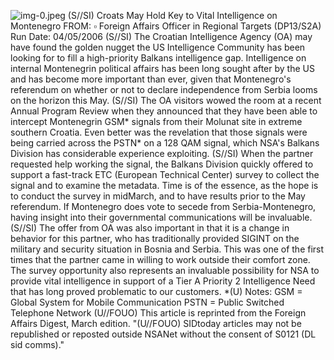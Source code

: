 ![img-0.jpeg](img-0.jpeg)
(S//SI) Croats May Hold Key to Vital Intelligence on Montenegro FROM: $\square$
Foreign Affairs Officer in Regional Targets (DP13/S2A)
Run Date: 04/05/2006
(S//SI) The Croatian Intelligence Agency (OA) may have found the golden nugget the US Intelligence Community has been looking for to fill a high-priority Balkans intelligence gap. Intelligence on internal Montenegrin political affairs has been long sought after by the US and has become more important than ever, given that Montenegro's referendum on whether or not to declare independence from Serbia looms on the horizon this May.
(S//SI) The OA visitors wowed the room at a recent Annual Program Review when they announced that they have been able to intercept Montenegrin GSM* signals from their Molunat site in extreme southern Croatia. Even better was the revelation that those signals were being carried across the PSTN* on a 128 QAM signal, which NSA's Balkans Division has considerable experience exploiting.
(S//SI) When the partner requested help working the signal, the Balkans Division quickly offered to support a fast-track ETC (European Technical Center) survey to collect the signal and to examine the metadata. Time is of the essence, as the hope is to conduct the survey in midMarch, and to have results prior to the May referendum. If Montenegro does vote to secede from Serbia-Montenegro, having insight into their governmental communications will be invaluable.
(S//SI) The offer from OA was also important in that it is a change in behavior for this partner, who has traditionally provided SIGINT on the military and security situation in Bosnia and Serbia. This was one of the first times that the partner came in willing to work outside their comfort zone. The survey opportunity also represents an invaluable possibility for NSA to provide vital intelligence in support of a Tier A Priority 2 Intelligence Need that has long proved problematic to our customers.
*(U) Notes:
GSM = Global System for Mobile Communication
PSTN = Public Switched Telephone Network
(U//FOUO) This article is reprinted from the Foreign Affairs Digest, March edition.
"(U//FOUO) SIDtoday articles may not be republished or reposted outside NSANet without the consent of S0121 (DL sid comms)."
